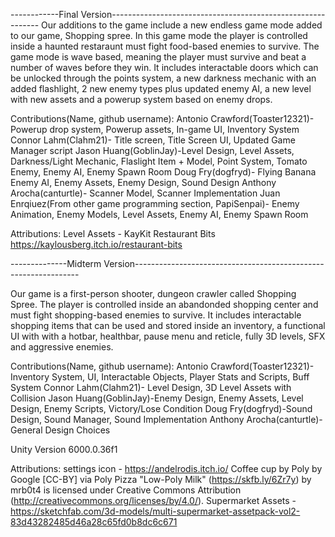 ------------Final Version------------------------------------------------------------
Our additions to the game include a new endless game mode added to our game, Shopping spree. 
In this game mode the player is controlled inside a haunted restaraunt must fight food-based enemies to survive.
The game mode is wave based, meaning the player must survive and beat a number of waves before they win.
It includes interactable doors which can be unlocked through the points system, a new darkness mechanic with an added flashlight, 2 new enemy types plus updated enemy AI,
a new level with new assets and a powerup system based on enemy drops.

Contributions(Name, github username):
Antonio Crawford(Toaster12321)- Powerup drop system, Powerup assets, In-game UI, Inventory System
Connor Lahm(Clahm21)- Title screen, Title Screen UI, Updated Game Manager script
Jason Huang(GoblinJay)-Level Design, Level Assets, Darkness/Light Mechanic, Flaslight Item + Model, Point System, Tomato Enemy, Enemy AI, Enemy Spawn Room
Doug Fry(dogfryd)- Flying Banana Enemy AI, Enemy Assets, Enemy Design, Sound Design
Anthony Arocha(canturtle)- Scanner Model, Scanner Implementation
Juan Enrqiuez(From other game programming section, PapiSenpai)- Enemy Animation, Enemy Models, Level Assets, Enemy AI, Enemy Spawn Room


Attributions: 
Level Assets - KayKit Restaurant Bits https://kaylousberg.itch.io/restaurant-bits 


--------------Midterm Version----------------------------------------------------------------

Our game is a first-person shooter, dungeon crawler called Shopping Spree. The player is controlled inside an abandonded shopping center and must fight shopping-based enemies to survive.
It includes interactable shopping items that can be used and stored inside an inventory, a functional UI with with a hotbar, healthbar, pause menu and reticle, fully 3D levels, SFX and aggressive enemies.

Contributions(Name, github username):
Antonio Crawford(Toaster12321)- Inventory System, UI, Interactable Objects, Player Stats and Scripts, Buff System
Connor Lahm(Clahm21)- Level Design, 3D Level Assets with Collision
Jason Huang(GoblinJay)-Enemy Design, Enemy Assets, Level Design, Enemy Scripts, Victory/Lose Condition
Doug Fry(dogfryd)-Sound Design, Sound Manager, Sound Implementation
Anthony Arocha(canturtle)- General Design Choices

Unity Version 6000.0.36f1

Attributions: 
settings icon - https://andelrodis.itch.io/
Coffee cup by Poly by Google [CC-BY] via Poly Pizza
"Low-Poly Milk" (https://skfb.ly/6Zr7y) by mrb0t4 is licensed under Creative Commons Attribution (http://creativecommons.org/licenses/by/4.0/).
Supermarket Assets - https://sketchfab.com/3d-models/multi-supermarket-assetpack-vol2-83d43282485d46a28c65fd0b8dc6c671
